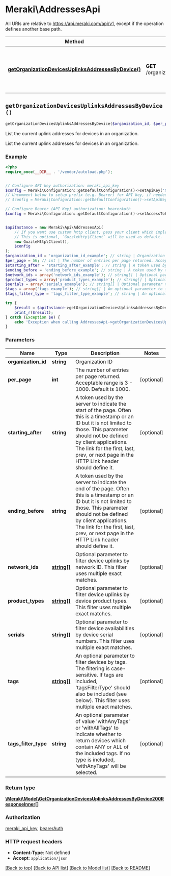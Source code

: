 # Meraki\AddressesApi

All URIs are relative to https://api.meraki.com/api/v1, except if the operation defines another base path.

| Method | HTTP request | Description |
| ------------- | ------------- | ------------- |
| [**getOrganizationDevicesUplinksAddressesByDevice()**](AddressesApi.md#getOrganizationDevicesUplinksAddressesByDevice) | **GET** /organizations/{organizationId}/devices/uplinks/addresses/byDevice | List the current uplink addresses for devices in an organization. |


## `getOrganizationDevicesUplinksAddressesByDevice()`

```php
getOrganizationDevicesUplinksAddressesByDevice($organization_id, $per_page, $starting_after, $ending_before, $network_ids, $product_types, $serials, $tags, $tags_filter_type): \Meraki\Model\GetOrganizationDevicesUplinksAddressesByDevice200ResponseInner[]
```

List the current uplink addresses for devices in an organization.

List the current uplink addresses for devices in an organization.

### Example

```php
<?php
require_once(__DIR__ . '/vendor/autoload.php');


// Configure API key authorization: meraki_api_key
$config = Meraki\Configuration::getDefaultConfiguration()->setApiKey('X-Cisco-Meraki-API-Key', 'YOUR_API_KEY');
// Uncomment below to setup prefix (e.g. Bearer) for API key, if needed
// $config = Meraki\Configuration::getDefaultConfiguration()->setApiKeyPrefix('X-Cisco-Meraki-API-Key', 'Bearer');

// Configure Bearer (API Key) authorization: bearerAuth
$config = Meraki\Configuration::getDefaultConfiguration()->setAccessToken('YOUR_ACCESS_TOKEN');


$apiInstance = new Meraki\Api\AddressesApi(
    // If you want use custom http client, pass your client which implements `GuzzleHttp\ClientInterface`.
    // This is optional, `GuzzleHttp\Client` will be used as default.
    new GuzzleHttp\Client(),
    $config
);
$organization_id = 'organization_id_example'; // string | Organization ID
$per_page = 56; // int | The number of entries per page returned. Acceptable range is 3 - 1000. Default is 1000.
$starting_after = 'starting_after_example'; // string | A token used by the server to indicate the start of the page. Often this is a timestamp or an ID but it is not limited to those. This parameter should not be defined by client applications. The link for the first, last, prev, or next page in the HTTP Link header should define it.
$ending_before = 'ending_before_example'; // string | A token used by the server to indicate the end of the page. Often this is a timestamp or an ID but it is not limited to those. This parameter should not be defined by client applications. The link for the first, last, prev, or next page in the HTTP Link header should define it.
$network_ids = array('network_ids_example'); // string[] | Optional parameter to filter device uplinks by network ID. This filter uses multiple exact matches.
$product_types = array('product_types_example'); // string[] | Optional parameter to filter device uplinks by device product types. This filter uses multiple exact matches.
$serials = array('serials_example'); // string[] | Optional parameter to filter device availabilities by device serial numbers. This filter uses multiple exact matches.
$tags = array('tags_example'); // string[] | An optional parameter to filter devices by tags. The filtering is case-sensitive. If tags are included, 'tagsFilterType' should also be included (see below). This filter uses multiple exact matches.
$tags_filter_type = 'tags_filter_type_example'; // string | An optional parameter of value 'withAnyTags' or 'withAllTags' to indicate whether to return devices which contain ANY or ALL of the included tags. If no type is included, 'withAnyTags' will be selected.

try {
    $result = $apiInstance->getOrganizationDevicesUplinksAddressesByDevice($organization_id, $per_page, $starting_after, $ending_before, $network_ids, $product_types, $serials, $tags, $tags_filter_type);
    print_r($result);
} catch (Exception $e) {
    echo 'Exception when calling AddressesApi->getOrganizationDevicesUplinksAddressesByDevice: ', $e->getMessage(), PHP_EOL;
}
```

### Parameters

| Name | Type | Description  | Notes |
| ------------- | ------------- | ------------- | ------------- |
| **organization_id** | **string**| Organization ID | |
| **per_page** | **int**| The number of entries per page returned. Acceptable range is 3 - 1000. Default is 1000. | [optional] |
| **starting_after** | **string**| A token used by the server to indicate the start of the page. Often this is a timestamp or an ID but it is not limited to those. This parameter should not be defined by client applications. The link for the first, last, prev, or next page in the HTTP Link header should define it. | [optional] |
| **ending_before** | **string**| A token used by the server to indicate the end of the page. Often this is a timestamp or an ID but it is not limited to those. This parameter should not be defined by client applications. The link for the first, last, prev, or next page in the HTTP Link header should define it. | [optional] |
| **network_ids** | [**string[]**](../Model/string.md)| Optional parameter to filter device uplinks by network ID. This filter uses multiple exact matches. | [optional] |
| **product_types** | [**string[]**](../Model/string.md)| Optional parameter to filter device uplinks by device product types. This filter uses multiple exact matches. | [optional] |
| **serials** | [**string[]**](../Model/string.md)| Optional parameter to filter device availabilities by device serial numbers. This filter uses multiple exact matches. | [optional] |
| **tags** | [**string[]**](../Model/string.md)| An optional parameter to filter devices by tags. The filtering is case-sensitive. If tags are included, &#39;tagsFilterType&#39; should also be included (see below). This filter uses multiple exact matches. | [optional] |
| **tags_filter_type** | **string**| An optional parameter of value &#39;withAnyTags&#39; or &#39;withAllTags&#39; to indicate whether to return devices which contain ANY or ALL of the included tags. If no type is included, &#39;withAnyTags&#39; will be selected. | [optional] |

### Return type

[**\Meraki\Model\GetOrganizationDevicesUplinksAddressesByDevice200ResponseInner[]**](../Model/GetOrganizationDevicesUplinksAddressesByDevice200ResponseInner.md)

### Authorization

[meraki_api_key](../../README.md#meraki_api_key), [bearerAuth](../../README.md#bearerAuth)

### HTTP request headers

- **Content-Type**: Not defined
- **Accept**: `application/json`

[[Back to top]](#) [[Back to API list]](../../README.md#endpoints)
[[Back to Model list]](../../README.md#models)
[[Back to README]](../../README.md)
